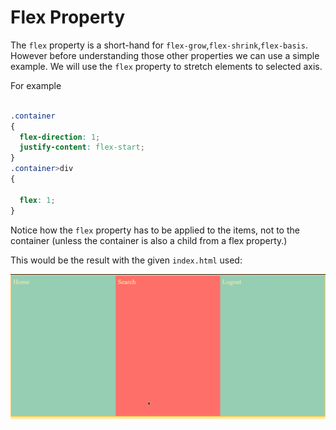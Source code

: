 # Flex Property

The `flex` property is a short-hand for `flex-grow`,`flex-shrink`,`flex-basis`. However before understanding those other properties we can use a simple example. We will use the `flex` property to stretch elements to selected axis.

For example

```css

.container
{
  flex-direction: 1;
  justify-content: flex-start;
}
.container>div
{
  
  flex: 1;
}
```

Notice how the `flex` property has to be applied to the items, not to the container (unless the container is also a child from a flex property.)

This would be the result with the given `index.html` used:

![](./images/flex-1.png)

